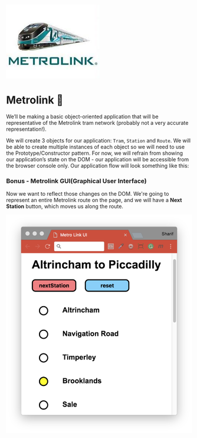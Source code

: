 ![metrolink](./metrolink.jpeg)

# Metrolink :train:
We’ll be making a basic object-oriented application that will be representative of the Metrolink tram network (probably not a very accurate representation!).

We will create 3 objects for our application: `Tram`, `Station` and `Route`. We will be able to create multiple instances of each object so we will need to use the Prototype/Constructor pattern. For now, we will refrain from showing our application’s state on the DOM - our application will be accessible from the browser console only. Our application flow will look something like this:

### Bonus - Metrolink GUI(Graphical User Interface)
Now we want to reflect those changes on the DOM. We're going to represent an entire Metrolink route on the page, and we will have a **Next Station** button, which moves us along the route.

![metrolinkUI](./metrolinkMD.png)